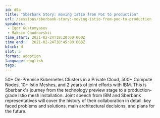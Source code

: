 ```yaml
---
id: d5a
title: "Sberbank Story: moving Istio from PoC to production"
url: /sessions/sberbank-story:-moving-istio-from-poc-to-production
speakers:
 - Igor Gustomyasov
 - Maksim Chudnovskii
time_start: 2021-02-24T18:20:00.000Z
time_end:   2021-02-24T18:45:00.000Z
block: d
slot: 5
format: adoption
language: english
tags:
---
```


50+ On-Premise Kubernetes Clusters in a Private Cloud, 500+ Compute Nodes, 10+ Istio Meshes, and 2 years of joint efforts with IBM.  This is Sberbank's journey from the technology preview stage to a production-grade Istio mesh installation. Joint speech from IBM and Sberbank representatives will cover the history of their collaboration in detail: key faced problems and solutions, main architectural decisions, and plans for the future.
